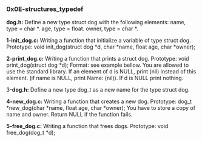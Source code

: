 ### 0x0E-structures_typedef


**dog.h:** Define a new type struct dog with the following elements:
name, type = char *.
age, type = float.
owner, type = char *.


**1-init_dog.c:** Writing a function that initialize a variable of type struct dog.
Prototype: void init_dog(struct dog *d, char *name, float age, char *owner);


**2-print_dog.c:** Writing a function that prints a struct dog.
Prototype: void print_dog(struct dog *d);
Format: see example bellow.
You are allowed to use the standard library.
If an element of d is NULL, print (nil) instead of this element. (if name is NULL, print Name: (nil)).
If d is NULL print nothing.


3-**dog.h:** Define a new type dog_t as a new name for the type struct dog.


**4-new_dog.c:** Writing a function that creates a new dog.
Prototype: dog_t *new_dog(char *name, float age, char *owner);
You have to store a copy of name and owner.
Return NULL if the function fails.


**5-free_dog.c:** Writing a function that frees dogs.
Prototype: void free_dog(dog_t *d);
